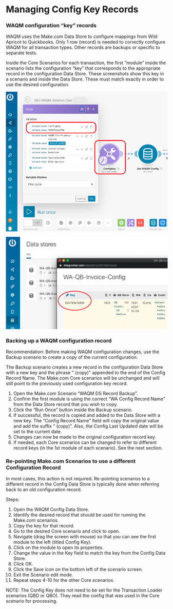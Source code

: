 # Managing Config Key Records



### WAQM configuration “key” records

WAQM uses the Make.com Data Store to configure mappings from Wild Apricot to Quickbooks. Only 1 row (record) is needed to correctly configure WAQM for all transaction types. Other records are backups or specific to separate tests.

Inside the Core Scenarios for each transaction, the first “module” inside the scenario lists the configuration “key” that corresponds to the appropriate record in the configuration Data Store. These screenshots show this key in a scenario and inside the Data Store.  These must match exactly in order to use the desired configuration.

![Config Key inside a Scenario](<../.gitbook/assets/Screen Shot 2022-01-20 at 12.36.11 PM.png>)

![Config Key inside the Data Store](../.gitbook/assets/26.png)

### Backing up a WAQM configuration record

Recommendation: Before making WAQM configuration changes, use the Backup scenario to create a copy of the current configuration.

The Backup scenario creates a new record in the configuration Data Store with a new key and the phrase " (copy)" appended to the end of the Config Record Name. The Make.com Core scenarios will be unchanged and will still point to the previously used configuration key record.

1. Open the Make.com Scenario “WAQM DS Record Backup”.
2. Confirm the first module is using the correct  “WA Config Record Name” from the Data Store record that you wish to copy.
3. Click the “Run Once” button inside the Backup scenario.
4. If successful, the record is copied and added to the Data Store with a new key. The “Config Record Name” field will copy the original value and add the suffix “ (copy)”.  Also, the Config Last Updated date will be set to the current date.
5. Changes can now be made to the original configuration record key.
6. If needed, each Core scenarios can be changed to refer to different record keys (in the 1st module of each scenario).  See the next section.

### Re-pointing Make.com Scenarios to use a different Configuration Record

In most cases, this action is not required. Re-pointing scenarios to a different record in the Config Data Store is typically done when referring back to an old configuration record.

Steps:

1. Open the WAQM Config Data Store.
2. Identify the desired record that should be used for running the Make.com scenarios.
3. Copy the key for that record.&#x20;
4. Go to the desired Core scenario and click to open.
5. Navigate (drag the screen with mouse) so that you can see the first module to the left (titled Config Key).
6. Click on the module to open its properties.
7. Change the value in the Key field to match the key from the Config Data Store.
8. Click OK.
9. Click the Save icon on the bottom left of the scenario screen.
10. Exit the Scenario edit mode.
11. Repeat steps 4-10 for the other Core scenarios.

NOTE: The Config Key does not need to be set for the Transaction Loader scenarios (QBD or QBO).  They read the config that was used in the Core scenario for processing.
